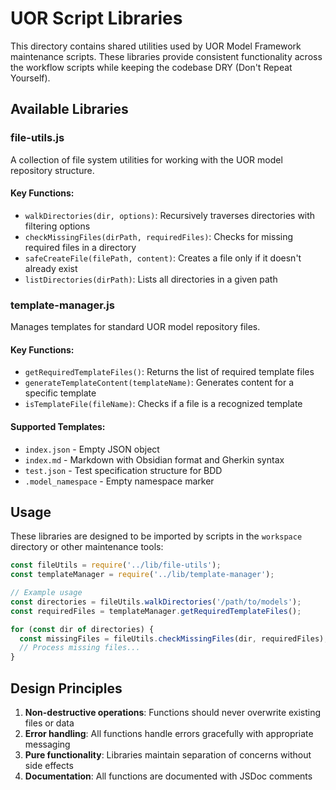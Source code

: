 # UOR Script Libraries

This directory contains shared utilities used by UOR Model Framework maintenance scripts. These libraries provide consistent functionality across the workflow scripts while keeping the codebase DRY (Don't Repeat Yourself).

## Available Libraries

### file-utils.js

A collection of file system utilities for working with the UOR model repository structure.

#### Key Functions:

- `walkDirectories(dir, options)`: Recursively traverses directories with filtering options
- `checkMissingFiles(dirPath, requiredFiles)`: Checks for missing required files in a directory
- `safeCreateFile(filePath, content)`: Creates a file only if it doesn't already exist
- `listDirectories(dirPath)`: Lists all directories in a given path

### template-manager.js

Manages templates for standard UOR model repository files.

#### Key Functions:

- `getRequiredTemplateFiles()`: Returns the list of required template files
- `generateTemplateContent(templateName)`: Generates content for a specific template
- `isTemplateFile(fileName)`: Checks if a file is a recognized template

#### Supported Templates:

- `index.json` - Empty JSON object 
- `index.md` - Markdown with Obsidian format and Gherkin syntax
- `test.json` - Test specification structure for BDD
- `.model_namespace` - Empty namespace marker

## Usage

These libraries are designed to be imported by scripts in the `workspace` directory or other maintenance tools:

```javascript
const fileUtils = require('../lib/file-utils');
const templateManager = require('../lib/template-manager');

// Example usage
const directories = fileUtils.walkDirectories('/path/to/models');
const requiredFiles = templateManager.getRequiredTemplateFiles();

for (const dir of directories) {
  const missingFiles = fileUtils.checkMissingFiles(dir, requiredFiles);
  // Process missing files...
}
```

## Design Principles

1. **Non-destructive operations**: Functions should never overwrite existing files or data
2. **Error handling**: All functions handle errors gracefully with appropriate messaging
3. **Pure functionality**: Libraries maintain separation of concerns without side effects
4. **Documentation**: All functions are documented with JSDoc comments
